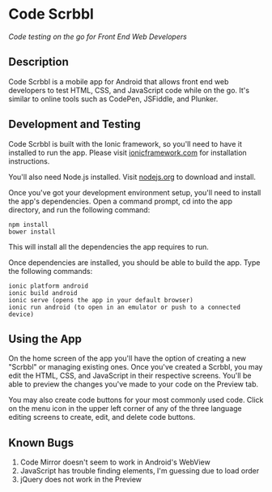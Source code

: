 # Code Scrbbl

*Code testing on the go for Front End Web Developers*


## Description

Code Scrbbl is a mobile app for Android that allows front end web developers to test HTML, CSS, and JavaScript code while on the go. It's similar to online tools such as CodePen, JSFiddle, and Plunker.

## Development and Testing

Code Scrbbl is built with the Ionic framework, so you'll need to have it installed to run the app. Please visit [ionicframework.com](http://ionicframework.com/ "Ionic Framework") for installation instructions.

You'll also need Node.js installed. Visit [nodejs.org](http://nodejs.org/ "Node.js") to download and install.

Once you've got your development environment setup, you'll need to install the app's dependencies. Open a command prompt, cd into the app directory, and run the following command:
```
npm install
bower install
```
This will install all the dependencies the app requires to run.

Once dependencies are installed, you should be able to build the app. Type the following commands:
```
ionic platform android
ionic build android
ionic serve (opens the app in your default browser)
ionic run android (to open in an emulator or push to a connected device)
```

## Using the App

On the home screen of the app you'll have the option of creating a new "Scrbbl" or managing existing ones. Once you've created a Scrbbl, you may edit the HTML, CSS, and JavaScript in their respective screens. You'll be able to preview the changes you've made to your code on the Preview tab.

You may also create code buttons for your most commonly used code. Click on the menu icon in the upper left corner of any of the three language editing screens to create, edit, and delete code buttons.

## Known Bugs
1. Code Mirror doesn't seem to work in Android's WebView
2. JavaScript has trouble finding elements, I'm guessing due to load order
3. jQuery does not work in the Preview
